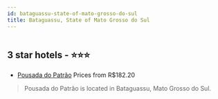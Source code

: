 ```yaml
---
id: bataguassu-state-of-mato-grosso-do-sul
title: Bataguassu, State of Mato Grosso do Sul
---
```


<center><img src="https://static.hotelurbano.com/reservas/prod0/18/18154/5e34286f2e7eb_pousada-do-patrao.png" alt="" /></center>


##  3 star hotels - ⭐️⭐️⭐️

-    [Pousada do Patrão](https://us.hurb.com/hotels/bataguassu/pousada-do-patrao-18154?cmp=18055) Prices from R$182.20
   > Pousada do Patrão is located in Bataguassu, Mato Grosso do Sul.

